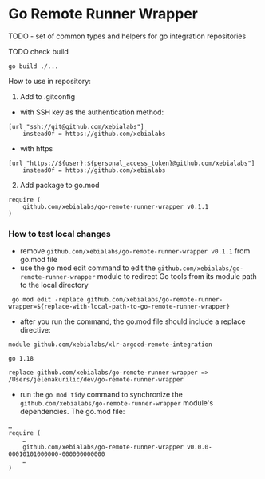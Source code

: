 # Go Remote Runner Wrapper
TODO - set of common types and helpers for go integration repositories

TODO check build
```
go build ./...
```

How to use in repository:
1. Add to .gitconfig
* with SSH key as the authentication method: 
```properties
[url "ssh://git@github.com/xebialabs"]
	insteadOf = https://github.com/xebialabs
```
* with https
```properties
[url "https://${user}:${personal_access_token}@github.com/xebialabs"]
	insteadOf = https://github.com/xebialabs
```
2. Add package to go.mod
```
require (
    github.com/xebialabs/go-remote-runner-wrapper v0.1.1
)
```
### How to test local changes
- remove `github.com/xebialabs/go-remote-runner-wrapper v0.1.1` from go.mod file
- use the go mod edit command to edit the `github.com/xebialabs/go-remote-runner-wrapper`
  module to redirect Go tools from its module path to the local directory
```
 go mod edit -replace github.com/xebialabs/go-remote-runner-wrapper=${replace-with-local-path-to-go-remote-runner-wrapper}
```
- after you run the command, the go.mod file should include a replace directive:
```
module github.com/xebialabs/xlr-argocd-remote-integration

go 1.18

replace github.com/xebialabs/go-remote-runner-wrapper => /Users/jelenakurilic/dev/go-remote-runner-wrapper
```
- run the `go mod tidy` command to synchronize the `github.com/xebialabs/go-remote-runner-wrapper` module's dependencies. The go.mod file:
```
…
require (
	…
	github.com/xebialabs/go-remote-runner-wrapper v0.0.0-00010101000000-000000000000
	…
)
```
